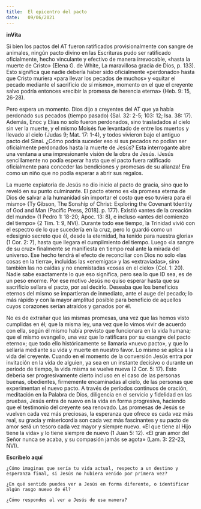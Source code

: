 ```yaml
---
title:  El epicentro del pacto
date:   09/06/2021
---
```


**inVita**

Si bien los pactos del AT fueron ratificados provisionalmente con sangre de animales, ningún pacto divino en las Escrituras pudo ser ratificado oficialmente, hecho vinculante y efectivo de manera irrevocable, «hasta la muerte de Cristo» {Elena G. de White, La maravillosa gracia de Dios, p. 133). Esto significa que nadie debería haber sido oficialmente «perdonado» hasta que Cristo muriera «para llevar los pecados de muchos» y «quitar el pecado mediante el sacrificio de sí mismo», momento en el que el creyente salvo podría entonces «recibir la promesa de herencia eterna» {Heb. 9: 15, 26-28).

Pero espera un momento. Dios dijo a creyentes del AT que ya había perdonado sus pecados {tiempo pasado) {Sal. 32: 2-5; 103: 12; Isa. 38: 17). Además, Enoc y Elías no solo fueron perdonados, sino trasladados al cielo sin ver la muerte, y el mismo Moisés fue levantado de entre los muertos y llevado al cielo {Judas 9; Mat. 17: 1-4), y todos vivieron bajo el antiguo pacto del Sinaí. ¿Cómo podría suceder eso si sus pecados no podían ser oficialmente perdonados hasta la muerte de Jesús? Esta interrogante abre una ventana a una impresionante visión de la obra de Jesús. iJesús sencillamente no podía esperar hasta que el pacto fuera ratificado oficialmente para conceder las bendiciones y promesas de su alianza! Era como un niño que no podía esperar a abrir sus regalos.

La muerte expiatoria de Jesús no dio inicio al pacto de gracia, sino que lo reveló en su punto culminante. El pacto eterno es «la promesa eterna de Dios de salvar a la humanidad sin importar el costo que eso tuviera para él mismo» {Ty Gibson, The Sonship of Christ: Exploring the Covenant tdentity of God and Man (Pacific Press, 2018]. p. 177). Existió «antes de la creación del mundo» (1 Pedro 1: 18-20; Apoc. 13: 8), e incluso «antes del comienzo del tiempo» {2 Tim. 1: 9, NVI). Durante todo ese tiempo, la Trinidad vivió con el espectro de lo que sucedería en la cruz, pero lo guardó como un «designio secreto que él, desde la eternidad, ha tenido para nuestra gloria» (1 Cor. 2: 7), hasta que llegara el cumplimiento del tiempo. Luego «la sangre de su cruz» finalmente se manifiesta en tiempo real ante la mirada del universo. Ese hecho tendrá el efecto de reconciliar con Dios no solo «las cosas en la tierra», incluidas las  «enemigas» y las «extraviadas», sino también las no caídas y no enemistadas «cosas en el cielo» {Col. 1: 20). Nadie sabe exactamente lo que eso significa, pero sea lo que ID sea, es de un peso enorme. Por ese motivo Jesús no quiso esperar hasta que su sacrificio sellara el pacto, por así decirlo. Deseaba que los beneficios eternos del mismo se impartieran de inmediato, ante el auge del pecado; lo más rápido y con la mayor amplitud posible para beneficio de aquellos cuyos corazones serían atraídos y ganados por él.

No es de extrañar que las mismas promesas, una vez que las hemos visto cumplidas en él; que la misma ley, una vez que lo vimos vivir de acuerdo con ella, según él mismo había previsto que funcionara en la vida humana; que el mismo evangelio, una vez que lo ratificara por su «sangre del pacto eterno»; que todo ello históricamente se llamaría «nuevo pacto», y que lo sellaría mediante su vida y muerte en nuestro favor. Lo mismo se aplica a la vida del creyente. Cuando en el momento de la conversión Jesús entra por invitación en la vida de alguien, ya sea en un instante decisivo o durante un período de tiempo, la vida misma se vuelve nueva (2 Cor. 5: 17). Esto debería ser progresivamente cierto incluso en el caso de las personas buenas, obedientes, firmemente encaminadas al cielo, de las personas que experimentan el nuevo pacto. A través de períodos continuos de oración, meditación en la Palabra de Dios, diligencia en el servicio y fidelidad en las pruebas, Jesús entra de nuevo en la vida en forma progresiva, haciendo que el testimonio del creyente sea renovado. Las promesas de Jesús se vuelven cada vez más preciosas, la esperanza que ofrece es cada vez más real, su gracia y misericordia son cada vez más fascinantes y su pacto de amor será un tesoro cada vez mayor y siempre nuevo. «El que tiene al Hijo tiene la vida» y lo tiene siempre de nuevo (1 Juan 5: 12). «El gran amor del Señor nunca se acaba, y su compasión jamás se agota» (Lam. 3: 22-23, NVI).

**Escríbelo aquí**

`¿Cómo imaginas que sería tu vida actual, respecto a un destino y esperanza final, si Jesús no hubiera venido por primera vez?`

`¿En qué sentido puedes ver a Jesús en forma diferente, o identificar algún rasgo nuevo de él?`

`¿Cómo respondes al ver a Jesús de esa manera?`
